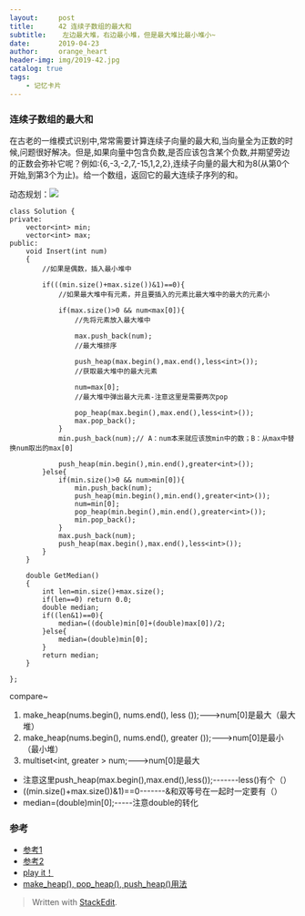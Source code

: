 ```yaml
---
layout:     post
title:      42 连续子数组的最大和
subtitle:    左边最大堆，右边最小堆，但是最大堆比最小堆小~
date:       2019-04-23
author:     orange_heart
header-img: img/2019-42.jpg
catalog: true
tags:
    - 记忆卡片
---
```


### 连续子数组的最大和

在古老的一维模式识别中,常常需要计算连续子向量的最大和,当向量全为正数的时候,问题很好解决。但是,如果向量中包含负数,是否应该包含某个负数,并期望旁边的正数会弥补它呢？例如:{6,-3,-2,7,-15,1,2,2},连续子向量的最大和为8(从第0个开始,到第3个为止)。给一个数组，返回它的最大连续子序列的和。

动态规划：![](https://wiki.jikexueyuan.com/project/for-offer/images/44.png)


```objk
class Solution {
private:
    vector<int> min;
    vector<int> max;
public:
    void Insert(int num)
    {
        //如果是偶数，插入最小堆中  
        
        if(((min.size()+max.size())&1)==0){
            //如果最大堆中有元素，并且要插入的元素比最大堆中的最大的元素小  
            
            if(max.size()>0 && num<max[0]){
                //先将元素放入最大堆中  
                
                max.push_back(num);
                //最大堆排序  
                
                push_heap(max.begin(),max.end(),less<int>());
                //获取最大堆中的最大元素  
                
                num=max[0];
                //最大堆中弹出最大元素-注意这里是需要两次pop  
                
                pop_heap(max.begin(),max.end(),less<int>());
                max.pop_back();
            }
            min.push_back(num);// A：num本来就应该放min中的数；B：从max中替换num取出的max[0]  
            
            push_heap(min.begin(),min.end(),greater<int>());
        }else{
            if(min.size()>0 && num>min[0]){
                min.push_back(num);
                push_heap(min.begin(),min.end(),greater<int>());
                num=min[0];
                pop_heap(min.begin(),min.end(),greater<int>());
                min.pop_back();
            }
            max.push_back(num);
            push_heap(max.begin(),max.end(),less<int>());
        }
    }

    double GetMedian()
    {
        int len=min.size()+max.size();
        if(len==0) return 0.0;
        double median;
        if((len&1)==0){
            median=((double)min[0]+(double)max[0])/2;
        }else{
            median=(double)min[0];
        }
        return median;
    }

};
```


compare~

 1. make_heap(nums.begin(), nums.end(), less<int> ());--->num[0]是最大（最大堆）
 2. make_heap(nums.begin(), nums.end(), greater<int> ());--->num[0]是最小（最小堆）
 3. multiset<int, greater<int> > num;--->num[0]是最大





 - 注意这里push_heap(max.begin(),max.end(),less<int>());-------less<int>()有个（）
 - ((min.size()+max.size())&1)==0-------&和双等号在一起时一定要有（）
 - median=(double)min[0];-----注意double的转化

### 参考

- [参考1](https://github.com/zhedahht/CodingInterviewChinese2)
- [参考2](https://github.com/gatieme/CodingInterviews)
- [play it！](https://www.nowcoder.com/practice/9be0172896bd43948f8a32fb954e1be1?tpId=13&tqId=11216&tPage=4&rp=1&ru=/ta/coding-interviews&qru=/ta/coding-interviews/question-ranking)
- [make_heap(), pop_heap(), push_heap()用法](https://blog.csdn.net/liu_sheng_1991/article/details/52298887)

> Written with [StackEdit](https://stackedit.io/).

<head>
    <script src="https://cdn.mathjax.org/mathjax/latest/MathJax.js?config=TeX-AMS-MML_HTMLorMML" type="text/javascript"></script>
    <script type="text/x-mathjax-config">
        MathJax.Hub.Config({
            tex2jax: {
            skipTags: ['script', 'noscript', 'style', 'textarea', 'pre'],
            inlineMath: [['$','$']]
            }
        });
    </script>
</head>
<!--stackedit_data:
eyJoaXN0b3J5IjpbMTg1NjM5NTIwMCwtMTIzODcxMjQzXX0=
-->